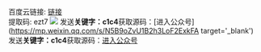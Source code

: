 百度云链接: [链接](https://pan.baidu.com/s/1xELU-Dbkr4qCsZkfRjwPeQ)  
提取码: ezt7 
![](https://4tmm.com/pic/7ace6d836e1249ccad2f3bfdb57d9e41.jpg)
发送**关键字：c1c4**获取源码：[进入公众号](https://mp.weixin.qq.com/s/N5B9oZvU1B2h3LoF2ExkFA target='_blank')   
发送**关键字：c1c4**获取源码：[进入公众号](https://mp.weixin.qq.com/s/N5B9oZvU1B2h3LoF2ExkFA '_blank')  
